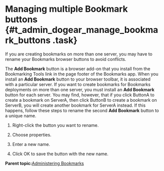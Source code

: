 # Managing multiple Bookmark buttons {#t_admin_dogear_manage_bookmark_buttons .task}

If you are creating bookmarks on more than one server, you may have to rename your Bookmarks browser buttons to avoid conflicts.

The **Add Bookmark** button is a browser add-on that you install from the Bookmarking Tools link in the page footer of the Bookmarks app. When you install an **Add Bookmark** button to your browser toolbar, it is associated with a particular server. If you want to create bookmarks for Bookmarks deployments on more than one server, you must install an **Add Bookmark** button for each server. You may find, however, that if you click ButtonA to create a bookmark on ServerA, then click ButtonB to create a bookmark on ServerB, you will create another bookmark for ServerA instead. If this happens, follow these steps to rename the second **Add Bookmark** button to a unique name.

1.  Right-click the button you want to rename.

2.  Choose properties.

3.  Enter a new name.

4.  Click OK to save the button with the new name.


**Parent topic:**[Administering Bookmarks](../admin/c_admin_dogerar_intro.md)


